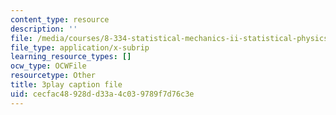 ```yaml
---
content_type: resource
description: ''
file: /media/courses/8-334-statistical-mechanics-ii-statistical-physics-of-fields-spring-2014/cecfac48928dd33a4c039789f7d76c3e_bQ-miBkhy9M.srt
file_type: application/x-subrip
learning_resource_types: []
ocw_type: OCWFile
resourcetype: Other
title: 3play caption file
uid: cecfac48-928d-d33a-4c03-9789f7d76c3e
---
```

